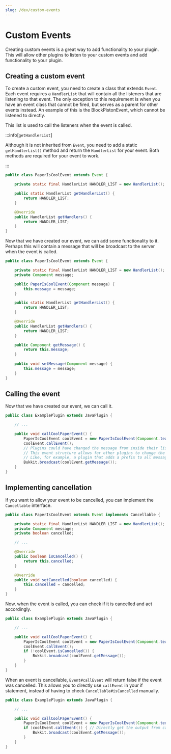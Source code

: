 ```yaml
---
slug: /dev/custom-events
---
```


# Custom Events

Creating custom events is a great way to add functionality to your plugin. 
This will allow other plugins to listen to your custom events and add functionality to your plugin.

## Creating a custom event

To create a custom event, you need to create a class that extends `Event`. Each event requires a `HandlerList` that will contain all the listeners that are listening to that event. The only exception to this requirement is when you have an event class that cannot be fired, but serves as a parent for other events instead.
An example of this is the BlockPistonEvent, which cannot be listened to directly.

This list is used to call the listeners when the event is called.

:::info[`getHandlerList`]

Although it is not inherited from `Event`, you need to add a static `getHandlerList()` method and return the `HandlerList` for your event.
Both methods are required for your event to work.

:::

```java title="PaperIsCoolEvent.java"
public class PaperIsCoolEvent extends Event {

    private static final HandlerList HANDLER_LIST = new HandlerList();

    public static HandlerList getHandlerList() {
        return HANDLER_LIST;
    }

    @Override
    public HandlerList getHandlers() {
        return HANDLER_LIST;
    }
}
```

Now that we have created our event, we can add some functionality to it. 
Perhaps this will contain a message that will be broadcast to the server when the event is called.

```java title="PaperIsCoolEvent.java"
public class PaperIsCoolEvent extends Event {

    private static final HandlerList HANDLER_LIST = new HandlerList();
    private Component message;

    public PaperIsCoolEvent(Component message) {
        this.message = message;
    }

    public static HandlerList getHandlerList() {
        return HANDLER_LIST;
    }

    @Override
    public HandlerList getHandlers() {
        return HANDLER_LIST;
    }

    public Component getMessage() {
        return this.message;
    }
    
    public void setMessage(Component message) {
        this.message = message;
    }
}
```

## Calling the event

Now that we have created our event, we can call it.

```java title="ExamplePlugin.java"
public class ExamplePlugin extends JavaPlugin {

    // ...

    public void callCoolPaperEvent() {
        PaperIsCoolEvent coolEvent = new PaperIsCoolEvent(Component.text("Paper is cool!"));
        coolEvent.callEvent();
        // Plugins could have changed the message from inside their listeners here. So we need to get the message again.
        // This event structure allows for other plugins to change the message to their taste. 
        // Like, for example, a plugin that adds a prefix to all messages.
        Bukkit.broadcast(coolEvent.getMessage());
    }
}
```

## Implementing cancellation

If you want to allow your event to be cancelled, you can implement the `Cancellable` interface.

```java title="PaperIsCoolEvent.java"
public class PaperIsCoolEvent extends Event implements Cancellable {

    private static final HandlerList HANDLER_LIST = new HandlerList();
    private Component message;
    private boolean cancelled;

    // ...

    @Override
    public boolean isCancelled() {
        return this.cancelled;
    }

    @Override
    public void setCancelled(boolean cancelled) {
        this.cancelled = cancelled;
    }
}
```

Now, when the event is called, you can check if it is cancelled and act accordingly.

```java title="ExamplePlugin.java"
public class ExamplePlugin extends JavaPlugin {

    // ...

    public void callCoolPaperEvent() {
        PaperIsCoolEvent coolEvent = new PaperIsCoolEvent(Component.text("Paper is cool!"));
        coolEvent.callEvent();
        if (!coolEvent.isCancelled()) {
            Bukkit.broadcast(coolEvent.getMessage());
        }
    }
}
```

When an event is cancellable, `Event#callEvent` will return false if the event was cancelled. This allows you to directly use `callEvent`
in your if statement, instead of having to check `Cancellable#isCancelled` manually.


```java title="ExamplePlugin.java"
public class ExamplePlugin extends JavaPlugin {

    // ...

    public void callCoolPaperEvent() {
        PaperIsCoolEvent coolEvent = new PaperIsCoolEvent(Component.text("Paper is cool!"));
        if (coolEvent.callEvent()) { // Directly get the output from callEvent
            Bukkit.broadcast(coolEvent.getMessage());
        }
    }
}
```
